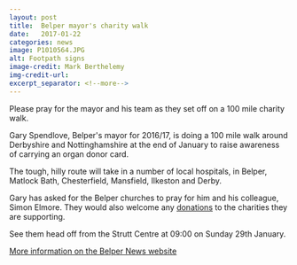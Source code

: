 ```yaml
---
layout: post
title:  Belper mayor's charity walk
date:   2017-01-22
categories: news
image: P1010564.JPG
alt: Footpath signs
image-credit: Mark Berthelemy
img-credit-url: 
excerpt_separator: <!--more-->
---
```

Please pray for the mayor and his team as they set off on a 100 mile charity walk.
<!--more-->

Gary Spendlove, Belper's mayor for 2016/17, is doing a 100 mile walk around Derbyshire and Nottinghamshire at the end of January to raise awareness of carrying an organ donor card.

The tough, hilly route will take in a number of local hospitals, in Belper, Matlock Bath, Chesterfield, Mansfield, Ilkeston and Derby.

Gary has asked for the Belper churches to pray for him and his colleague, Simon Elmore. They would also welcome any <a href="http://www.justgiving.com/companyteams/TheEpicWalkForLife" target="_blank">donations</a> to the charities they are supporting.

See them head off from the Strutt Centre at 09:00 on Sunday 29th January.

<a href="http://www.belpernews.co.uk/news/health/belper-mayor-prepares-for-100-mile-walk-for-life-1-8341084" target="_blank">More information on the Belper News website</a>

